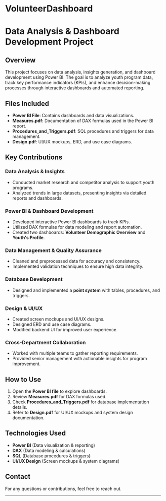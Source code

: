 # VolunteerDashboard

# Data Analysis & Dashboard Development Project

## Overview
This project focuses on data analysis, insights generation, and dashboard development using Power BI. The goal is to analyze youth program data, track key performance indicators (KPIs), and enhance decision-making processes through interactive dashboards and automated reporting.

## Files Included
- **Power BI File**: Contains dashboards and data visualizations.
- **Measures.pdf**: Documentation of DAX formulas used in the Power BI report.
- **Procedures_and_Triggers.pdf**: SQL procedures and triggers for data management.
- **Design.pdf**: UI/UX mockups, ERD, and use case diagrams.

## Key Contributions

### Data Analysis & Insights
- Conducted market research and competitor analysis to support youth programs.
- Analyzed trends in large datasets, presenting insights via detailed reports and dashboards.

### Power BI & Dashboard Development
- Developed interactive Power BI dashboards to track KPIs.
- Utilized DAX formulas for data modeling and report automation.
- Created two dashboards: **Volunteer Demographic Overview** and **Youth's Profile**.

### Data Management & Quality Assurance
- Cleaned and preprocessed data for accuracy and consistency.
- Implemented validation techniques to ensure high data integrity.

### Database Development
- Designed and implemented a **point system** with tables, procedures, and triggers.

### Design & UI/UX
- Created screen mockups and UI/UX designs.
- Designed ERD and use case diagrams.
- Modified backend UI for improved user experience.

### Cross-Department Collaboration
- Worked with multiple teams to gather reporting requirements.
- Provided senior management with actionable insights for program improvement.

## How to Use
1. Open the **Power BI file** to explore dashboards.
2. Review **Measures.pdf** for DAX formulas used.
3. Check **Procedures_and_Triggers.pdf** for database implementation details.
4. Refer to **Design.pdf** for UI/UX mockups and system design documentation.

## Technologies Used
- **Power BI** (Data visualization & reporting)
- **DAX** (Data modeling & calculations)
- **SQL** (Database procedures & triggers)
- **UI/UX Design** (Screen mockups & system diagrams)

## Contact
For any questions or contributions, feel free to reach out.

---

